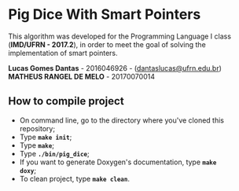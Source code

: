 # Pig Dice With Smart Pointers

This algorithm was developed for the Programming Language I class (<b>IMD/UFRN - 2017.2</b>), in order to meet the goal of solving the implementation of smart pointers.

<b>Lucas Gomes Dantas</b> - 2016046926 - (dantaslucas@ufrn.edu.br)  
<b>MATHEUS RANGEL DE MELO</b> - 20170070014

## How to compile project

* On command line, go to the directory where you've cloned this repository;
* Type <code><b>make init</b></code>;
* Type <code><b>make</b></code>;
* Type <code><b>./bin/pig_dice</b></code>;
* If you want to generate Doxygen's documentation, type <code><b>make doxy</b></code>;
* To clean project, type <code><b>make clean</b></code>.
